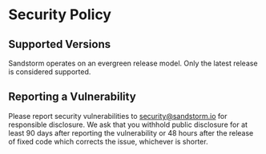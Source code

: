 # Security Policy

## Supported Versions

Sandstorm operates on an evergreen release model. Only the latest release is considered supported.

## Reporting a Vulnerability

Please report security vulnerabilities to security@sandstorm.io for responsible disclosure. We ask that you withhold public disclosure for at least 90 days after reporting the vulnerability or 48 hours after the release of fixed code which corrects the issue, whichever is shorter.
